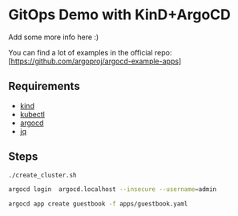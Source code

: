 # GitOps Demo with KinD+ArgoCD

Add some more info here :)

You can find a lot of examples in the official repo: [https://github.com/argoproj/argocd-example-apps]

## Requirements

* [kind](https://github.com/kubernetes-sigs/kind)
* [kubectl](https://github.com/kubernetes/kubectl)
* [argocd](https://github.com/argoproj/argo-cd)
* [jq](https://github.com/stedolan/jq)

## Steps

```sh
./create_cluster.sh

argocd login  argocd.localhost --insecure --username=admin

argocd app create guestbook -f apps/guestbook.yaml

```

